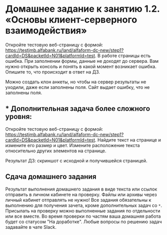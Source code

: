 # Домашнее задание к занятию 1.2. «Основы клиент-серверного взаимодействия»

Откройте тестовую веб-страницу с формой: https://testjmb.alfabank.ru/land/alfaform-dc-new/step1?cardId=DS&packetId=N01&platformId=test. В работе страницы есть ошибка. При заполнении формы, данные не доходят до сервера. Вам нужно открыть консоль и понять в какой момент возникает ошибка. Опишите то, что происходит в ответ на ДЗ.

Можно создать клон анкеты, но чтобы на сервер результаты не уходили, даже если заполнены поля. Сайт выдает ошибку, что не заполнены поля.

## * Дополнительная задача более сложного уровня:
Откройте тестовую веб-страницу с формой: https://testjmb.alfabank.ru/land/alfaform-dc-new/step1?cardId=DS&packetId=N01&platformId=test. Найдите текст на странице и измените его размер и цвет. Измените расположение текста относительно других элементов на странице.

Результат ДЗ: скриншот с исходной и получившейся страницей.


## Сдача домашнего задания
Результат выполнения домашнего задания в виде текста или ссылок отправить в личном кабинете на проверку.
Файлы или архивы через личный кабинет отправлять не нужно!
Все задания обязательны к выполнению для получения зачета, кроме дополнительных задач со `*`. Присылать на проверку можно выполненные задания по отдельности или все вместе. Во время проверки по частям ваша домашняя работа будет со статусом "На доработке".
Любые вопросы по решению задач задавайте в чате Slack.
